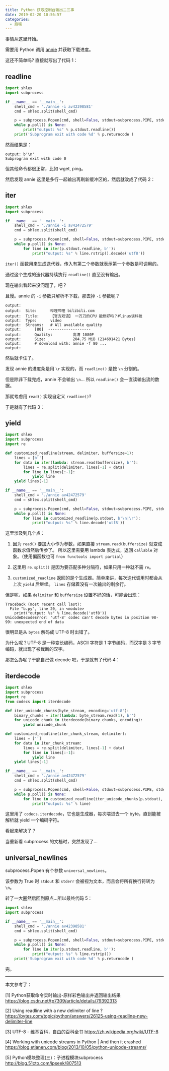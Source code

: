 ```yaml
---
title: Python 获取控制台输出二三事
date: 2019-02-20 10:56:57
categories:
  - 后端
---
```


事情从这里开始。

需要用 Python 调用 [annie](https://github.com/iawia002/annie) 并获取下载进度。

<!--more-->

这还不简单吗? 直接就写出了代码 1：

## readline

```python
import shlex
import subprocess

if __name__ == '__main__':
    shell_cmd = './annie -i av42398581'
    cmd = shlex.split(shell_cmd)

    p = subprocess.Popen(cmd, shell=False, stdout=subprocess.PIPE, stderr=subprocess.STDOUT)
    while p.poll() is None:
        print("output: %s" % p.stdout.readline())
    print('Subprogram exit with code %d' % p.returncode )
```

然而结果是：

```
output: b'\n'
Subprogram exit with code 0
```

但其他命令都很正常，比如 wget, ping。

然后发现 annie 这里是多行一起输出再刷新缓冲区的，然后就改成了代码 2：

## iter

```python
import shlex
import subprocess

if __name__ == '__main__':
    shell_cmd = './annie -i av42472579'
    cmd = shlex.split(shell_cmd)

    p = subprocess.Popen(cmd, shell=False, stdout=subprocess.PIPE, stderr=subprocess.STDOUT)
    while p.poll() is None:
        for line in iter(p.stdout.readline, b''):
            print("output: %s" % line.rstrip().decode('utf8'))
```

`iter()` 函数用来生成迭代器，传入有第二个参数就表示第一个参数是可调用的。

通过这个生成的迭代器持续执行 `readline()` 直至没有输出。

现在输出看起来没问题了，吧？

且慢。annie 的 `-i` 参数只解析不下载，那去掉 `-i` 参数呢？

```
output:  
output:  Site:      哔哩哔哩 bilibili.com 
output:  Title:     【官方双语】 一万刀的CPU 能修好吗？#linus谈科技
output:  Type:      video
output:  Streams:   # All available quality
output:      [80]  -------------------
output:      Quality:         高清 1080P
output:      Size:            204.75 MiB (214691421 Bytes) 
output:      # download with: annie -f 80 ...
output:
```

然后就卡住了。

发现 annie 的进度条是用 `\r` 实现的，而 `readline()` 是按 `\n` 分割的。

但是除非下载完成，annie 不会输出 `\n`... 所以 `readline()` 会一直读输出流的数据。

那就考虑用 `read()` 实现自定义 `readline()`?

于是就有了代码 3：

## yield

```python
import shlex
import subprocess
import re

def customized_readline(stream, delimiter, buffersize=1):
    lines = [b'']
    for data in iter(lambda: stream.read(buffersize), b''):
        lines = re.split(delimiter, lines[-1] + data)
        for line in lines[:-1]:
            yield line
    yield lines[-1]

if __name__ == '__main__':
    shell_cmd = './annie av42472579'
    cmd = shlex.split(shell_cmd)

    p = subprocess.Popen(cmd, shell=False, stdout=subprocess.PIPE, stderr=subprocess.STDOUT, bufsize=1)
    while p.poll() is None:
        for line in customized_readline(p.stdout, b'\n|\r'):
            print("output: %s" % line.decode('utf8'))
```

这里涉及到几个点：

1. 因为 `read()` 要加大小作为参数，如果直接 `stream.read(buffersize)` 就变成函数求值然后传参了。
   所以这里需要用 lambda 表达式，返回 `callable` 对象。（使用偏函数也可 `from functools import partial`）

2. 这里用 `re.split()` 是因为要匹配多种分隔符，如果只用一种就不需 `re`。

3. `customized_readline` 返回的是个生成器。简单来讲，每次迭代调用时都会从上次 `yield` 后继续。
   `lines` 存储着没有一次输出的剩余行。

但是呢，如果 `delimiter` 和 `buffersize` 设置不好的话，可能会出现：

```
Traceback (most recent call last):
  File "b.py", line 20, in <module>
    print("output: %s" % line.decode('utf8'))
UnicodeDecodeError: 'utf-8' codec can't decode bytes in position 98-99: unexpected end of data
```

很明显是从 `bytes` 解码成 UTF-8 时出错了。

为什么呢？UTF-8 是一种变长编码，ASCII 字符是 1 字节编码，而汉字是 3 字节编码，就出现了被截断的汉字。

那怎么办呢？干脆自己做 decode 吧，于是就有了代码 4：

## iterdecode

```python
import shlex
import subprocess
import re
from codecs import iterdecode

def iter_unicode_chunks(byte_stream, encoding='utf-8'):
    binary_chunks = iter(lambda: byte_stream.read(1), b'')
    for unicode_chunk in iterdecode(binary_chunks, encoding):
        yield unicode_chunk

def customized_readline(iter_chunk_stream, delimiter):
    lines = ['']
    for data in iter_chunk_stream:
        lines = re.split(delimiter, lines[-1] + data)
        for line in lines[:-1]:
            yield line
    yield lines[-1]

if __name__ == '__main__':
    shell_cmd = './annie av42472579'
    cmd = shlex.split(shell_cmd)

    p = subprocess.Popen(cmd, shell=False, stdout=subprocess.PIPE, stderr=subprocess.STDOUT, bufsize=1)
    while p.poll() is None:
        for line in customized_readline(iter_unicode_chunks(p.stdout), '\r|\n'):
            print("output: %s" % line)
```

这里用了 `codecs.iterdecode`，它也是生成器，每次喂进去一个 byte，直到能被解析就 yield 一个编码字符。

看起来解决了？

当重新看 subprocess 的文档时，突然发现了...

## universal_newlines

subprocess.Popen 有个参数 `universal_newlines`。

该参数为 True 时 `stdout` 和 `stderr` 会被视为文本，而且会将所有换行符转为 `\n`。

转了一大圈然后回到原点...所以最终代码 5：

```python
import shlex
import subprocess

if __name__ == '__main__':
    shell_cmd = './annie av42398581'
    cmd = shlex.split(shell_cmd)

    p = subprocess.Popen(cmd, shell=False, stdout=subprocess.PIPE, stderr=subprocess.STDOUT, universal_newlines=True)
    while p.poll() is None:
        for line in iter(p.stdout.readline, b''):
            print("output: %s" % line.rstrip())
    print('Subprogram exit with code %d' % p.returncode )
```

完。

-----

本文参考了：

[1] Python获取命令实时输出-原样彩色输出并返回输出结果 https://blog.csdn.net/tp7309/article/details/79392313

[2] Using readline with a new delimiter of line ? https://bytes.com/topic/python/answers/26125-using-readline-new-delimiter-line

[3] UTF-8 - 维基百科，自由的百科全书 https://zh.wikipedia.org/wiki/UTF-8

[4] Working with unicode streams in Python | And then it crashed https://blog.etianen.com/blog/2013/10/05/python-unicode-streams/

[5] Python模块整理(三)：子进程模块subprocess http://blog.51cto.com/ipseek/807513
